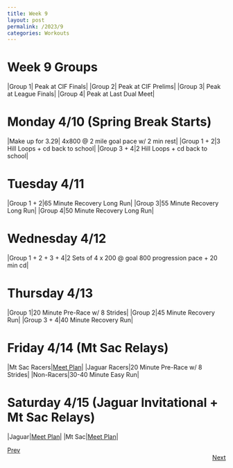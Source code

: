 ```yaml
---
title: Week 9
layout: post
permalink: /2023/9
categories: Workouts
---
```



# Week 9 Groups

|Group 1| Peak at CIF Finals|
|Group 2| Peak at CIF Prelims|
|Group 3| Peak at League Finals|
|Group 4| Peak at Last Dual Meet|

# Monday 4/10 (Spring Break Starts)

|Make up for 3.29| 4x800 @ 2 mile goal pace w/ 2 min rest|
|Group 1 + 2|3 Hill Loops + cd back to school|
|Group 3 + 4|2 Hill Loops + cd back to school|

# Tuesday 4/11

|Group 1 + 2|65 Minute Recovery Long Run|
|Group 3|55 Minute Recovery Long Run|
|Group 4|50 Minute Recovery Long Run|

# Wednesday 4/12 

|Group 1 + 2 + 3 + 4|2 Sets of 4 x 200 @ goal 800 progression pace + 20 min cd|

# Thursday 4/13

|Group 1|20 Minute Pre-Race w/ 8 Strides|
|Group 2|45 Minute Recovery Run|
|Group 3 + 4|40 Minute Recovery Run|

# Friday 4/14 (Mt Sac Relays)

|Mt Sac Racers|[Meet Plan]({{site.baseurl}}/2023/MSR)|
|Jaguar Racers|20 Minute Pre-Race w/ 8 Strides|
|Non-Racers|30-40 Minute Easy Run|

# Saturday 4/15 (Jaguar Invitational + Mt Sac Relays)

|Jaguar|[Meet Plan]({{site.baseurl}}/2023/JI)|
|Mt Sac|[Meet Plan]({{site.baseurl}}/2023/MSR)|

<div style="text-align: left"> <a href="{{site.baseurl}}/2023/8">Prev</a></div> 
<div style="text-align: right"> <a href="{{site.baseurl}}/2023/10">Next</a></div>